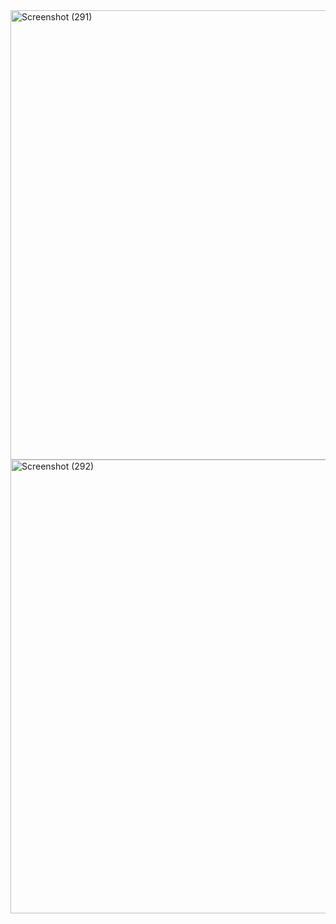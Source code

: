 <img width="1243" height="719" alt="Screenshot (291)" src="https://github.com/user-attachments/assets/9dcfa12c-ffb5-48a7-bbba-651d7890c733" />
<img width="1322" height="726" alt="Screenshot (292)" src="https://github.com/user-attachments/assets/08ddbf7c-35ce-4ab0-b352-3ef7d4a8105a" />
